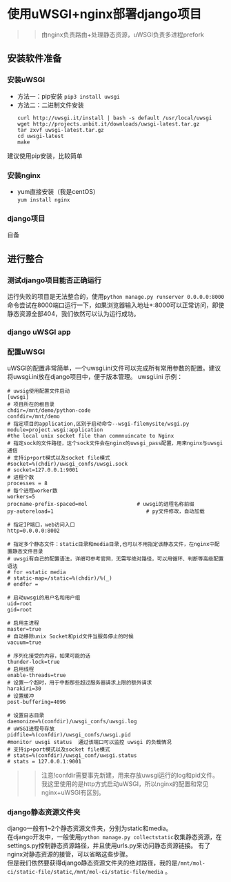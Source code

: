 # 使用uWSGI+nginx部署django项目  
>> 由nginx负责路由+处理静态资源，uWSGI负责多进程prefork  

## 安装软件准备
### 安装uWSGI  
- 方法一：pip安装
  `pip3 install uwsgi`
- 方法二：二进制文件安装  
  ```
  curl http://uwsgi.it/install | bash -s default /usr/local/uwsgi
  wget http://projects.unbit.it/downloads/uwsgi-latest.tar.gz
  tar zxvf uwsgi-latest.tar.gz
  cd uwsgi-latest
  make
  ```
建议使用pip安装，比较简单

### 安装nginx
- yum直接安装（我是centOS）  
  `yum install nginx`
### django项目
自备

## 进行整合  
### 测试django项目能否正确运行  
运行失败的项目是无法整合的，使用`python manage.py runserver 0.0.0.0:8000`命令尝试在8000端口运行一下，如果浏览器输入地址+:8000可以正常访问，即使静态资源全部404，我们依然可以认为运行成功。  
### django uWSGI app  

### 配置uWSGI 
uWSGI的配置非常简单，一个uwsgi.ini文件可以完成所有常用参数的配置。建议将uwsgi.ini放在django项目中，便于版本管理。 
uwsgi.ini 示例：  
```
# uwsig使用配置文件启动
[uwsgi]
# 项目所在的根目录
chdir=/mnt/demo/python-code
confdir=/mnt/demo
# 指定项目的application,区别于启动命令--wsgi-filemysite/wsgi.py
module=project.wsgi:application
#the local unix socket file than commnuincate to Nginx
# 指定sock的文件路径，这个sock文件会在nginx的uwsgi_pass配置，用来nginx与uwsgi通信
# 支持ip+port模式以及socket file模式
#socket=%(chdir)/uwsgi_confs/uwsgi.sock
# socket=127.0.0.1:9001
# 进程个数
processes = 8
# 每个进程worker数
workers=5
procname-prefix-spaced=mol                # uwsgi的进程名称前缀
py-autoreload=1                              # py文件修改，自动加载

# 指定IP端口，web访问入口
http=0.0.0.0:8002

# 指定多个静态文件：static目录和media目录,也可以不用指定该静态文件，在nginx中配置静态文件目录
# uwsgi有自己的配置语法，详细可参考官网，无需写绝对路径，可以用循环、判断等高级配置语法
# for =static media
# static-map=/static=%(chdir)/%(_)
# endfor =

# 启动uwsgi的用户名和用户组
uid=root
gid=root

# 启用主进程
master=true
# 自动移除unix Socket和pid文件当服务停止的时候
vacuum=true

# 序列化接受的内容，如果可能的话
thunder-lock=true
# 启用线程
enable-threads=true
# 设置一个超时，用于中断那些超过服务器请求上限的额外请求
harakiri=30
# 设置缓冲
post-buffering=4096

# 设置日志目录
daemonize=%(confdir)/uwsgi_confs/uwsgi.log
# uWSGI进程号存放
pidfile=%(confdir)/uwsgi_confs/uwsgi.pid
#monitor uwsgi status  通过该端口可以监控 uwsgi 的负载情况
# 支持ip+port模式以及socket file模式
# stats=%(confdir)/uwsgi_conf/uwsgi.status
# stats = 127.0.0.1:9001
```
>> 注意!confdir需要事先新建，用来存放uwsgi运行的log和pid文件。我这里使用的是http方式启动uWSGI，所以nginx的配置和常见nginx+uWSGI有区别。
### django静态资源文件夹 
django一般有1~2个静态资源文件夹，分别为static和media。  
在django开发中，一般使用`python manage.py collectstatic`收集静态资源，在settings.py控制静态资源路径，并且使用urls.py来访问静态资源链接。 有了nginx对静态资源的接管，可以省略这些步骤。   
但是我们依然要获得django静态资源文件夹的绝对路径，我的是`/mnt/mol-ci/static-file/static`,`/mnt/mol-ci/static-file/media`  。  



